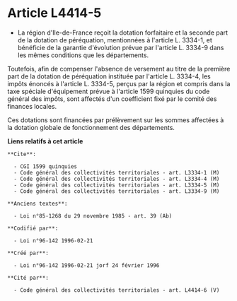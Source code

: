 # Article L4414-5

- La région d'Ile-de-France reçoit la dotation forfaitaire et la seconde part de la dotation de péréquation, mentionnées à
l'article L. 3334-1, et bénéficie de la garantie d'évolution prévue par l'article L. 3334-9 dans les mêmes conditions que les
départements.

Toutefois, afin de compenser l'absence de versement au titre de la première part de la dotation de péréquation instituée par
l'article L. 3334-4, les impôts énoncés à l'article L. 3334-5, perçus par la région et compris dans la taxe spéciale
d'équipement prévue à l'article 1599 quinquies du code général des impôts, sont affectés d'un coefficient fixé par le comité
des finances locales.

Ces dotations sont financées par prélèvement sur les sommes affectées à la dotation globale de fonctionnement des
départements.

**Liens relatifs à cet article**

	**Cite**:

	  - CGI 1599 quinquies
	  - Code général des collectivités territoriales - art. L3334-1 (M)
	  - Code général des collectivités territoriales - art. L3334-4 (M)
	  - Code général des collectivités territoriales - art. L3334-5 (M)
	  - Code général des collectivités territoriales - art. L3334-9 (M)

	**Anciens textes**:

	  - Loi n°85-1268 du 29 novembre 1985 - art. 39 (Ab)

	**Codifié par**:

	  - Loi n°96-142 1996-02-21

	**Créé par**:

	  - Loi n°96-142 1996-02-21 jorf 24 février 1996

	**Cité par**:

	  - Code général des collectivités territoriales - art. L4414-6 (V)
